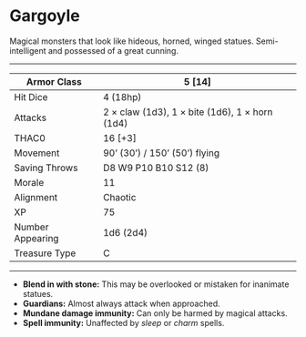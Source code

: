 # Gargoyle

Magical monsters that look like hideous, horned, winged statues. Semi-intelligent and possessed of a great cunning.

------

| Armor Class     | 5 [14]                                         |
| ---------------- | ---------------------------------------------- |
| Hit Dice         | 4 (18hp)                                       |
| Attacks          | 2 × claw (1d3), 1 × bite (1d6), 1 × horn (1d4) |
| THAC0            | 16 [+3]                                        |
| Movement         | 90’ (30’) / 150’ (50’) flying                  |
| Saving Throws    | D8 W9 P10 B10 S12 (8)                          |
| Morale           | 11                                             |
| Alignment        | Chaotic                                        |
| XP               | 75                                             |
| Number Appearing | 1d6 (2d4)                                      |
| Treasure Type    | C                                              |

------

- **Blend in with stone:** This may be overlooked or mistaken for inanimate statues.
- **Guardians:** Almost always attack when approached.
- **Mundane damage immunity:** Can only be harmed by magical attacks.
- **Spell immunity:** Unaffected by *sleep* or *charm* spells.